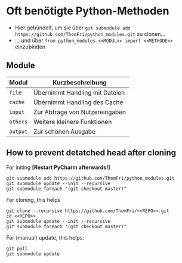 # Oft benötigte Python-Methoden
- Hier gebündelt, um sie über ``git submodule add https://github.com/ThomFri/python_modules.git`` zu clonen...
- ... und über ``from python_modules.<<MODUL>> import <<METHODE>>`` einzubinden

## Module
| Modul      | Kurzbeschreibung                |
|------------|---------------------------------|
| ``file``   | Übernimmt Handling mit Dateien  |
| ``cache``  | Übernimmt Handling des Cache    |
| ``input``  | Zur Abfrage von Nutzereingaben  |
| ``others`` | Weitere kleinere Funktionen     |
| ``output`` | Zur schönen Ausgabe             |


## How to prevent detatched head after cloning

For initing **[Restart PyCharm afterwards!]**
```batch
git submodule add https://github.com/ThomFri/python_modules.git
git submodule update --init --recursive
git submodule foreach "(git checkout master)"

```

For cloning, this helps
```batch
git clone --recursive https://github.com/ThomFri/<<REPO>>.git
cd <<REPO>>
git submodule update --init --recursive
git submodule foreach "(git checkout master)"
```

For (manual) update, this helps:
```batch
git pull
git submodule update
```
